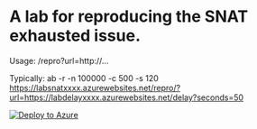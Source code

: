 # A lab for reproducing the SNAT exhausted issue.

Usage: /repro?url=http://...

Typically: ab -r -n 100000 -c 500 -s 120 https://labsnatxxxx.azurewebsites.net/repro/?url=https://labdelayxxxx.azurewebsites.net/delay?seconds=50

[![Deploy to Azure](http://azuredeploy.net/deploybutton.png)](https://azuredeploy.net/)